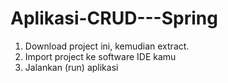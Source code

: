 # Aplikasi-CRUD---Spring

1. Download project ini, kemudian extract.
2. Import project ke software IDE kamu
3. Jalankan (run) aplikasi
